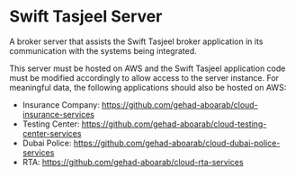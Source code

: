# Swift Tasjeel Server
A broker server that assists the Swift Tasjeel broker application in its communication with the systems being integrated.

This server must be hosted on AWS and the Swift Tasjeel application code must be modified accordingly to allow access to the server instance. 
For meaningful data, the following applications should also be hosted on AWS:
- Insurance Company: https://github.com/gehad-aboarab/cloud-insurance-services
- Testing Center: https://github.com/gehad-aboarab/cloud-testing-center-services
- Dubai Police: https://github.com/gehad-aboarab/cloud-dubai-police-services
- RTA: https://github.com/gehad-aboarab/cloud-rta-services 
